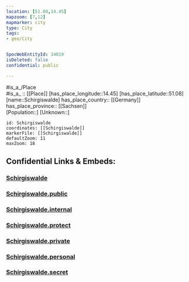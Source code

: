 ```yaml
---
location: [51.08,14.45] 
mapzoom: [7,12] 
mapmarker: city 
type: City
tags:
- geo/City


SpocWebEntityId: 34019
isDeleted: false
confidential: public

---
```

#is_a_/Place  
#is_a_ :: [[Place]] 
[has_place_longitude::14.45] 
[has_place_latitude::51.08] 
[name::Schirgiswalde] 
has_place_country:: [[Germany]]  
has_place_province:: [[Sachsen]]  
[Population::] 
[Unknown::] 


```leaflet
id: Schirgiswalde
coordinates: [[Schirgiswalde]] 
markerFile: [[Schirgiswalde]] 
defaultZoom: 11 
maxZoom: 18
```


## Confidential Links & Embeds: 

### [Schirgiswalde](/_Standards/Earth/Continent/Europe/Europe~Central/Germany/Germany~East/Sachsen/counties~Sachsen/Bautzen/cities~Bautzen/Schirgiswalde-Kirschau/City/Schirgiswalde.md) 

### [Schirgiswalde.public](/_public/Earth/Continent/Europe/Europe~Central/Germany/Germany~East/Sachsen/counties~Sachsen/Bautzen/cities~Bautzen/Schirgiswalde-Kirschau/City/Schirgiswalde.public.md) 

### [Schirgiswalde.internal](/_internal/Earth/Continent/Europe/Europe~Central/Germany/Germany~East/Sachsen/counties~Sachsen/Bautzen/cities~Bautzen/Schirgiswalde-Kirschau/City/Schirgiswalde.internal.md) 

### [Schirgiswalde.protect](/_protect/Earth/Continent/Europe/Europe~Central/Germany/Germany~East/Sachsen/counties~Sachsen/Bautzen/cities~Bautzen/Schirgiswalde-Kirschau/City/Schirgiswalde.protect.md) 

### [Schirgiswalde.private](/_private/Earth/Continent/Europe/Europe~Central/Germany/Germany~East/Sachsen/counties~Sachsen/Bautzen/cities~Bautzen/Schirgiswalde-Kirschau/City/Schirgiswalde.private.md) 

### [Schirgiswalde.personal](/_personal/Earth/Continent/Europe/Europe~Central/Germany/Germany~East/Sachsen/counties~Sachsen/Bautzen/cities~Bautzen/Schirgiswalde-Kirschau/City/Schirgiswalde.personal.md) 

### [Schirgiswalde.secret](/_secret/Earth/Continent/Europe/Europe~Central/Germany/Germany~East/Sachsen/counties~Sachsen/Bautzen/cities~Bautzen/Schirgiswalde-Kirschau/City/Schirgiswalde.secret.md)


